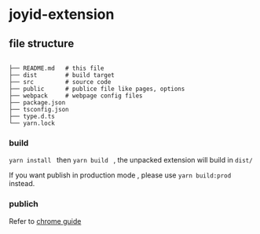 # joyid-extension

## file structure

```shell

├── README.md   # this file
├── dist        # build target
├── src         # source code
├── public      # publice file like pages, options
├── webpack     # webpage config files
├── package.json
├── tsconfig.json
├── type.d.ts
└── yarn.lock
```

### build

`yarn install ` then `yarn build ` , the unpacked extension will build in `dist/`

If you want publish in production mode , please use `yarn build:prod` instead.

### publich

Refer to [chrome guide](https://developer.chrome.com/docs/extensions/mv3/hosting/)
